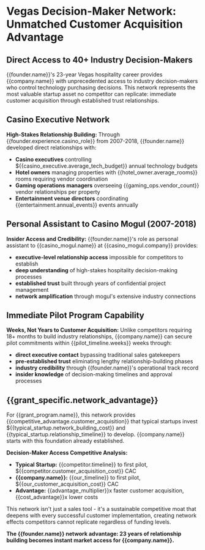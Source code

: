 # Vegas Decision-Maker Network: Unmatched Customer Acquisition Advantage

## Direct Access to 40+ Industry Decision-Makers

{{founder.name}}'s 23-year Vegas hospitality career provides {{company.name}} with unprecedented access to industry decision-makers who control technology purchasing decisions. This network represents the most valuable startup asset no competitor can replicate: immediate customer acquisition through established trust relationships.

## Casino Executive Network

**High-Stakes Relationship Building:** Through {{founder.experience.casino_role}} from 2007-2018, {{founder.name}} developed direct relationships with:

- **Casino executives** controlling ${{casino_executive.average_tech_budget}} annual technology budgets
- **Hotel owners** managing properties with {{hotel_owner.average_rooms}} rooms requiring vendor coordination
- **Gaming operations managers** overseeing {{gaming_ops.vendor_count}} vendor relationships per property
- **Entertainment venue directors** coordinating {{entertainment.annual_events}} events annually

## Personal Assistant to Casino Mogul (2007-2018)

**Insider Access and Credibility:** {{founder.name}}'s role as personal assistant to {{casino_mogul.name}} at {{casino_mogul.company}} provides:

- **executive-level relationship access** impossible for competitors to establish
- **deep understanding** of high-stakes hospitality decision-making processes
- **established trust** built through years of confidential project management
- **network amplification** through mogul's extensive industry connections

## Immediate Pilot Program Capability

**Weeks, Not Years to Customer Acquisition:** Unlike competitors requiring 18+ months to build industry relationships, {{company.name}} can secure pilot commitments within {{pilot_timeline.weeks}} weeks through:

- **direct executive contact** bypassing traditional sales gatekeepers
- **pre-established trust** eliminating lengthy relationship-building phases
- **industry credibility** through {{founder.name}}'s operational track record
- **insider knowledge** of decision-making timelines and approval processes

## {{grant_specific.network_advantage}}

For {{grant_program.name}}, this network provides {{competitive_advantage.customer_acquisition}} that typical startups invest ${{typical_startup.network_building_cost}} and {{typical_startup.relationship_timeline}} to develop. {{company.name}} starts with this foundation already established.

**Decision-Maker Access Competitive Analysis:**
- **Typical Startup:** {{competitor.timeline}} to first pilot, ${{competitor.customer_acquisition_cost}} CAC
- **{{company.name}}:** {{our_timeline}} to first pilot, ${{our_customer_acquisition_cost}} CAC
- **Advantage:** {{advantage_multiplier}}x faster customer acquisition, {{cost_advantage}}x lower costs

This network isn't just a sales tool - it's a sustainable competitive moat that deepens with every successful customer implementation, creating network effects competitors cannot replicate regardless of funding levels.

**The {{founder.name}} network advantage: 23 years of relationship building becomes instant market access for {{company.name}}.**